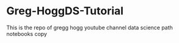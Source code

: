 # Greg-HoggDS-Tutorial
This is the repo of gregg hogg youtube channel data science path notebooks copy
